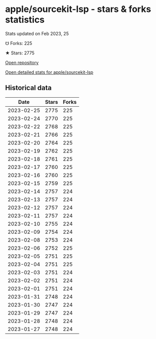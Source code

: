# apple/sourcekit-lsp - stars & forks statistics

Stats updated on Feb 2023, 25

☋ Forks: 225

★ Stars: 2775

[Open repository](https://github.com/apple/sourcekit-lsp)

[Open detailed stats for apple/sourcekit-lsp](https://reviewgithub.com/rep/apple/sourcekit-lsp)

## Historical data
| Date | Stars | Forks |
|------|-------|-------|
| 2023-02-25 | 2775 | 225 | 
| 2023-02-24 | 2770 | 225 | 
| 2023-02-22 | 2768 | 225 | 
| 2023-02-21 | 2766 | 225 | 
| 2023-02-20 | 2764 | 225 | 
| 2023-02-19 | 2762 | 225 | 
| 2023-02-18 | 2761 | 225 | 
| 2023-02-17 | 2760 | 225 | 
| 2023-02-16 | 2760 | 225 | 
| 2023-02-15 | 2759 | 225 | 
| 2023-02-14 | 2757 | 224 | 
| 2023-02-13 | 2757 | 224 | 
| 2023-02-12 | 2757 | 224 | 
| 2023-02-11 | 2757 | 224 | 
| 2023-02-10 | 2755 | 224 | 
| 2023-02-09 | 2754 | 224 | 
| 2023-02-08 | 2753 | 224 | 
| 2023-02-06 | 2752 | 225 | 
| 2023-02-05 | 2751 | 225 | 
| 2023-02-04 | 2751 | 225 | 
| 2023-02-03 | 2751 | 224 | 
| 2023-02-02 | 2751 | 224 | 
| 2023-02-01 | 2751 | 224 | 
| 2023-01-31 | 2748 | 224 | 
| 2023-01-30 | 2747 | 224 | 
| 2023-01-29 | 2747 | 224 | 
| 2023-01-28 | 2748 | 224 | 
| 2023-01-27 | 2748 | 224 | 

